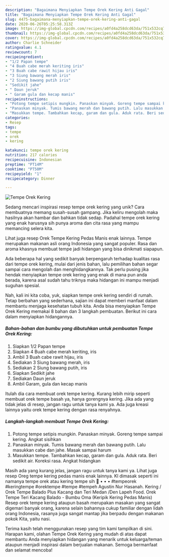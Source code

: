 ```yaml
---
description: "Bagaimana Menyiapkan Tempe Orek Kering Anti Gagal"
title: "Bagaimana Menyiapkan Tempe Orek Kering Anti Gagal"
slug: 4475-bagaimana-menyiapkan-tempe-orek-kering-anti-gagal
date: 2020-06-26T05:25:58.313Z
image: https://img-global.cpcdn.com/recipes/a0fd4a258dcd63da/751x532cq70/tempe-orek-kering-foto-resep-utama.jpg
thumbnail: https://img-global.cpcdn.com/recipes/a0fd4a258dcd63da/751x532cq70/tempe-orek-kering-foto-resep-utama.jpg
cover: https://img-global.cpcdn.com/recipes/a0fd4a258dcd63da/751x532cq70/tempe-orek-kering-foto-resep-utama.jpg
author: Charlie Schneider
ratingvalue: 4.1
reviewcount: 7
recipeingredient:
- "1/2 Papan tempe"
- "4 Buah cabe merah keriting iris"
- "3 Buah cabe rawit hijau iris"
- "3 Siung bawang merah iris"
- "2 Siung bawang putih iris"
- "Sedikit jahe"
- " Daun jeruk"
- " Garam gula dan kecap manis"
recipeinstructions:
- "Potong tempe setipis mungkin. Panaskan minyak. Goreng tempe sampai kering. Angkat sisihkan"
- "Panaskan minyak. Tumis bawang merah dan bawang putih. Lalu masukkan cabe dan jahe. Masak sampai harum"
- "Masukkan tempe. Tambahkan kecap, garam dan gula. Aduk rata. Beri sedikit air. Koreksi rasa. Angkat hidangkan"
categories:
- Resep
tags:
- tempe
- orek
- kering

katakunci: tempe orek kering 
nutrition: 217 calories
recipecuisine: Indonesian
preptime: "PT14M"
cooktime: "PT50M"
recipeyield: "1"
recipecategory: Dinner

---
```



![Tempe Orek Kering](https://img-global.cpcdn.com/recipes/a0fd4a258dcd63da/751x532cq70/tempe-orek-kering-foto-resep-utama.jpg)

Sedang mencari inspirasi resep tempe orek kering yang unik? Cara membuatnya memang susah-susah gampang. Jika keliru mengolah maka hasilnya akan hambar dan bahkan tidak sedap. Padahal tempe orek kering yang enak harusnya sih punya aroma dan cita rasa yang mampu memancing selera kita.

Lihat juga resep Orek Tempe Kering Pedas Manis enak lainnya. Tempe merupakan makanan asli orang Indonesia yang sangat populer. Rasa dan aroma khasnya membuat tempe jadi hidangan yang bisa dinikmati siapapun.

Ada beberapa hal yang sedikit banyak berpengaruh terhadap kualitas rasa dari tempe orek kering, mulai dari jenis bahan, lalu pemilihan bahan segar sampai cara mengolah dan menghidangkannya. Tak perlu pusing jika hendak menyiapkan tempe orek kering yang enak di mana pun anda berada, karena asal sudah tahu triknya maka hidangan ini mampu menjadi suguhan spesial.


Nah, kali ini kita coba, yuk, siapkan tempe orek kering sendiri di rumah. Tetap berbahan yang sederhana, sajian ini dapat memberi manfaat dalam membantu menjaga kesehatan tubuh kita. Anda bisa menyiapkan Tempe Orek Kering memakai 8 bahan dan 3 langkah pembuatan. Berikut ini cara dalam menyiapkan hidangannya.

<!--inarticleads1-->

##### Bahan-bahan dan bumbu yang dibutuhkan untuk pembuatan Tempe Orek Kering:

1. Siapkan 1/2 Papan tempe
1. Siapkan 4 Buah cabe merah keriting, iris
1. Ambil 3 Buah cabe rawit hijau, iris
1. Sediakan 3 Siung bawang merah, iris
1. Sediakan 2 Siung bawang putih, iris
1. Siapkan Sedikit jahe
1. Sediakan  Daun jeruk
1. Ambil  Garam, gula dan kecap manis


Itulah dia cara membuat orek tempe kering. Kurang lebih mirip seperti membuat orek tempe basah ya, hanya gorengnya kering. Jika ada yang tidak jelas di resep, jangan ragu untuk tanya kami ya. Ada juga kreasi lainnya yaitu orek tempe kering dengan rasa renyahnya. 

<!--inarticleads2-->

##### Langkah-langkah membuat Tempe Orek Kering:

1. Potong tempe setipis mungkin. Panaskan minyak. Goreng tempe sampai kering. Angkat sisihkan
1. Panaskan minyak. Tumis bawang merah dan bawang putih. Lalu masukkan cabe dan jahe. Masak sampai harum
1. Masukkan tempe. Tambahkan kecap, garam dan gula. Aduk rata. Beri sedikit air. Koreksi rasa. Angkat hidangkan


Masih ada yang kurang jelas, jangan ragu untuk tanya kami ya. Lihat juga resep Oreg tempe kering pedas manis enak lainnya. Kl dimasak seperti ini namanya tempe orek atau kering tempe sih 🤔 • • • #tempeorek #keringtempe #orektempe #tempe #tempeh Agustin Nur Hasanah. Kering / Orek Tempe Balado Plus Kacang dan Teri Medan /Den Lapeh Food. Orek Tempe Teri Kacang Balado - Bumbu Oma (Keripik Kering Pedas Manis) Resep orek tempe kering ataupun basah merupakan masakan yang sangat digemari banyak orang, karena selain bahannya cukup familiar dengan lidah orang Indonesia, rasanya juga sangat mantap jika berpadu dengan makanan pokok Kita, yaitu nasi. 

Terima kasih telah menggunakan resep yang tim kami tampilkan di sini. Harapan kami, olahan Tempe Orek Kering yang mudah di atas dapat membantu Anda menyiapkan hidangan yang menarik untuk keluarga/teman ataupun menjadi inspirasi dalam berjualan makanan. Semoga bermanfaat dan selamat mencoba!
